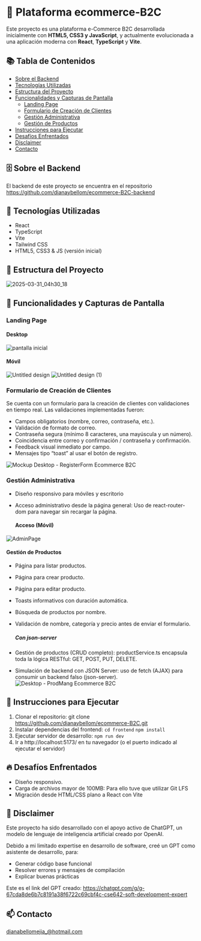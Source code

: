 # 🛒 Plataforma ecommerce-B2C

Este proyecto es una plataforma e-Commerce B2C desarrollada inicialmente con **HTML5, CSS3 y JavaScript**, y actualmente evolucionada a una aplicación moderna con **React**, **TypeScript** y **Vite**.

## 📚 Tabla de Contenidos
- [Sobre el Backend](#sobre-el-backend)
- [Tecnologías Utilizadas](#-tecnologías-utilizadas)
- [Estructura del Proyecto](#-estructura-del-proyecto)
- [Funcionalidades y Capturas de Pantalla](#-funcionalidades-y-capturas-de-pantalla)
  - [Landing Page](#landing-page)
  - [Formulario de Creación de Clientes](#formulario-de-creación-de-clientes)
  - [Gestión Administrativa](#gestión-administrativa)
  - [Gestión de Productos](#gestión-de-productos)
- [Instrucciones para Ejecutar](#-instrucciones-para-ejecutar)
- [Desafíos Enfrentados](#-desafíos-enfrentados)
- [Disclaimer](#-disclaimer)
- [Contacto](#-contacto)

## 🗄️ Sobre el Backend
El backend de este proyecto se encuentra en el repositorio https://github.com/dianaybellom/ecommerce-B2C-backend

## 🚀 Tecnologías Utilizadas
- React
- TypeScript
- Vite
- Tailwind CSS
- HTML5, CSS3 & JS (versión inicial)

## 📂 Estructura del Proyecto
![2025-03-31_04h30_18](https://github.com/user-attachments/assets/3ad920f8-a214-42dd-97ea-c7d8b7948cee)

## 🎨 Funcionalidades y Capturas de Pantalla
### Landing Page
  #### Desktop
![pantalla inicial](https://github.com/user-attachments/assets/056764a8-9947-4396-a3b3-38bb8ccdd876)

  #### Móvil
![Untitled design](https://github.com/user-attachments/assets/b48fa293-5c30-4e63-8b8c-97785e98ea12)
![Untitled design (1)](https://github.com/user-attachments/assets/b0b17710-6bf6-4cd8-a098-130081f15209)

### Formulario de Creación de Clientes
Se cuenta con un formulario para la creación de clientes con validaciones en tiempo real. Las validaciones implementadas fueron:
- Campos obligatorios (nombre, correo, contraseña, etc.).
- Validación de formato de correo.
- Contraseña segura (mínimo 8 caracteres, una mayúscula y un número).
- Coincidencia entre correo y confirmación / contraseña y confirmación.
- Feedback visual inmediato por campo.
- Mensajes tipo “toast” al usar el botón de registro.

![Mockup Desktop - RegisterForm Ecommerce B2C](https://github.com/user-attachments/assets/5c78a03a-d06a-4120-9fa2-8a7e56eb1265)

### Gestión Administrativa
- Diseño responsivo para móviles y escritorio
- Acceso administrativo desde la página general: Uso de react-router-dom para navegar sin recargar la página.

  #### Acceso (Móvil)
![AdminPage](https://github.com/user-attachments/assets/705dbe1c-b04f-4c37-8213-00fde2778897)

  #### Gestión de Productos 
- Página para listar productos.
- Página para crear producto.
- Página para editar producto.
- Toasts informativos con duración automática.
- Búsqueda de productos por nombre.
- Validación de nombre, categoría y precio antes de enviar el formulario.

    ##### Con json-server
- Gestión de productos (CRUD completo): productService.ts encapsula toda la lógica RESTful: GET, POST, PUT, DELETE.
- Simulación de backend con JSON Server: uso de fetch (AJAX) para consumir un backend falso (json-server).
![Desktop - ProdMang Ecommerce B2C](https://github.com/user-attachments/assets/0f12141f-7f19-453f-bab6-e99af0f92d6a)


## 📌 Instrucciones para Ejecutar
1. Clonar el repositorio: git clone https://github.com/dianaybellom/ecommerce-B2C.git
2. Instalar dependencias del frontend:
`cd frontend`
`npm install`
3. Ejecutar servidor de desarrollo:
`npm run dev`
4. Ir a http://localhost:5173/ en tu navegador (o el puerto indicado al ejecutar el servidor)


## 🔥 Desafíos Enfrentados
- Diseño responsivo.
- Carga de archivos mayor de 100MB: Para ello tuve que utilizar Git LFS
- Migración desde HTML/CSS plano a React con Vite

## 📝 Disclaimer
Este proyecto ha sido desarrollado con el apoyo activo de ChatGPT, un modelo de lenguaje de inteligencia artificial creado por OpenAI.

Debido a mi limitado expertise en desarrollo de software, creé un GPT como asistente de desarrollo, para:
- Generar código base funcional
- Resolver errores y mensajes de compilación
- Explicar buenas prácticas

Este es el link del GPT creado: https://chatgpt.com/g/g-67cda8de6b7c8191a38f6722c69cbf4c-cse642-soft-development-expert
  
## 📫 Contacto
dianabellomejia_@hotmail.com
